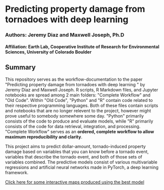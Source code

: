 # Predicting property damage from tornadoes with deep learning

### Authors: Jeremy Diaz and Maxwell Joseph, Ph.D
#### Affiliation: Earth Lab, Cooperative Institute of Research for Environmental Sciences, University of Colorado Boulder

## Summary

This repository serves as the workflow-documentation to the paper "Predicting property damage from tornadoes with deep learning
" by Jeremy Diaz and Maxwell Joseph. R scripts, R Markdown files, and Jupyter notebooks are spread among 2 main folders: "Complete Workflow" and "Old Code". Within "Old Code", "Python" and "R" contain code related to their respective programming languages. Both of these files contain scripts and notebooks that are no longer relevent to the project, however might prove useful to somebody somewhere some day. "Python" primarily consists of the code to produce and evaluate models, while "R" primarily consists of the code for data retrieval, integration, and processing. "Complete Workflow" serves as an **ordered, complete workflow to allow maximum reproducibility and clarity**.

This project aims to predict dollar-amount, tornado-induced property damage based on variables that you can know before a tornado event, variables that describe the tornado event, and both of those sets of variables combined. The predictive models consist of various multivariable regressions and artificial neural networks made in PyTorch, a deep learning framework.

[Click here for some interactive maps produced using the best model](https://rawgit.com/jdiaz4302/tornadoesr/master/interactive_model_maps.html)

